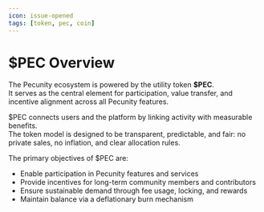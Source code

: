 ```yaml
---
icon: issue-opened
tags: [token, pec, coin]
---
```

# $PEC Overview

The Pecunity ecosystem is powered by the utility token **$PEC**.  
It serves as the central element for participation, value transfer, and incentive alignment across all Pecunity features.  

$PEC connects users and the platform by linking activity with measurable benefits.  
The token model is designed to be transparent, predictable, and fair: no private sales, no inflation, and clear allocation rules.  

The primary objectives of $PEC are:  
- Enable participation in Pecunity features and services  
- Provide incentives for long-term community members and contributors  
- Ensure sustainable demand through fee usage, locking, and rewards  
- Maintain balance via a deflationary burn mechanism 